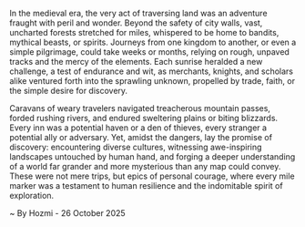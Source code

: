 
In the medieval era, the very act of traversing land was an adventure fraught with peril and wonder. Beyond the safety of city walls, vast, uncharted forests stretched for miles, whispered to be home to bandits, mythical beasts, or spirits. Journeys from one kingdom to another, or even a simple pilgrimage, could take weeks or months, relying on rough, unpaved tracks and the mercy of the elements. Each sunrise heralded a new challenge, a test of endurance and wit, as merchants, knights, and scholars alike ventured forth into the sprawling unknown, propelled by trade, faith, or the simple desire for discovery.

Caravans of weary travelers navigated treacherous mountain passes, forded rushing rivers, and endured sweltering plains or biting blizzards. Every inn was a potential haven or a den of thieves, every stranger a potential ally or adversary. Yet, amidst the dangers, lay the promise of discovery: encountering diverse cultures, witnessing awe-inspiring landscapes untouched by human hand, and forging a deeper understanding of a world far grander and more mysterious than any map could convey. These were not mere trips, but epics of personal courage, where every mile marker was a testament to human resilience and the indomitable spirit of exploration.

~ By Hozmi - 26 October 2025
